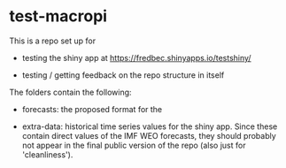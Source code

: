 # test-macropi

This is a repo set up for 

- testing the shiny app at https://fredbec.shinyapps.io/testshiny/

- testing / getting feedback on the repo structure in itself


The folders contain the following:

- forecasts: the proposed format for the 

- extra-data: historical time series values for the shiny app. Since these contain direct values of the IMF WEO forecasts, they should probably not appear in the final public version of the repo (also just for 'cleanliness'). 